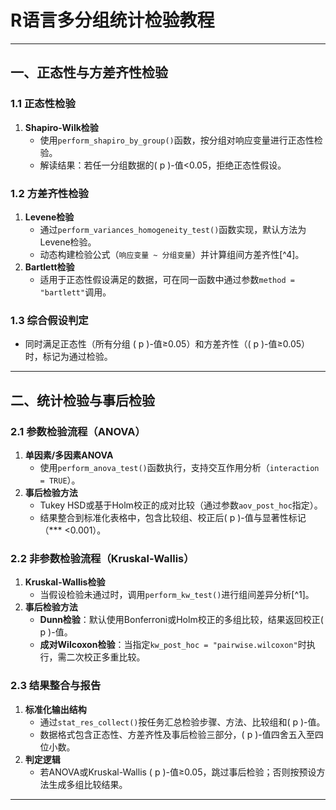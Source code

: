 # R语言多分组统计检验教程

---

## 一、正态性与方差齐性检验

### 1.1 正态性检验
1. **Shapiro-Wilk检验**
   - 使用`perform_shapiro_by_group()`函数，按分组对响应变量进行正态性检验。
   - 解读结果：若任一分组数据的\( p \)-值<0.05，拒绝正态性假设。

### 1.2 方差齐性检验
1. **Levene检验**
   - 通过`perform_variances_homogeneity_test()`函数实现，默认方法为Levene检验。
   - 动态构建检验公式（`响应变量 ~ 分组变量`）并计算组间方差齐性[^4]。
2. **Bartlett检验**
   - 适用于正态性假设满足的数据，可在同一函数中通过参数`method = "bartlett"`调用。

### 1.3 综合假设判定
- 同时满足正态性（所有分组 \( p \)-值≥0.05）和方差齐性（\( p \)-值≥0.05）时，标记为通过检验。

---

## 二、统计检验与事后检验

### 2.1 参数检验流程（ANOVA）
1. **单因素/多因素ANOVA**
   - 使用`perform_anova_test()`函数执行，支持交互作用分析（`interaction = TRUE`）。
2. **事后检验方法**
   - Tukey HSD或基于Holm校正的成对比较（通过参数`aov_post_hoc`指定）。
   - 结果整合到标准化表格中，包含比较组、校正后\( p \)-值与显著性标记（*** <0.001）。

### 2.2 非参数检验流程（Kruskal-Wallis）
1. **Kruskal-Wallis检验**
   - 当假设检验未通过时，调用`perform_kw_test()`进行组间差异分析[^1]。
2. **事后检验方法**
   - **Dunn检验**：默认使用Bonferroni或Holm校正的多组比较，结果返回校正\( p \)-值。
   - **成对Wilcoxon检验**：当指定`kw_post_hoc = "pairwise.wilcoxon"`时执行，需二次校正多重比较。

### 2.3 结果整合与报告
1. **标准化输出结构**
   - 通过`stat_res_collect()`按任务汇总检验步骤、方法、比较组和\( p \)-值。
   - 数据格式包含正态性、方差齐性及事后检验三部分，\( p \)-值四舍五入至四位小数。
2. **判定逻辑**
   - 若ANOVA或Kruskal-Wallis \( p \)-值≥0.05，跳过事后检验；否则按预设方法生成多组比较结果。

---


